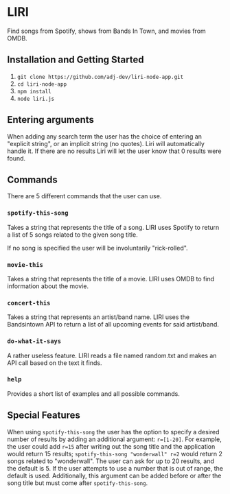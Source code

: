 # LIRI
Find songs from Spotify, shows from Bands In Town, and movies from OMDB.

## Installation and Getting Started
1. `git clone https://github.com/adj-dev/liri-node-app.git`
2. `cd liri-node-app`
3. `npm install`
4. `node liri.js`

## Entering arguments
When adding any search term the user has the choice of entering an "explicit string", or an implicit string (no quotes). Liri will automatically handle it. If there are no results Liri will let the user know that 0 results were found. 

## Commands
There are 5 different commands that the user can use.

### `spotify-this-song`
Takes a string that represents the title of a song. LIRI uses Spotify to return a list of 5 songs related to the given song title. 

If no song is specified the user will be involuntarily "rick-rolled". 

### `movie-this`
Takes a string that represents the title of a movie. LIRI uses OMDB to find information about the movie.

### `concert-this`
Takes a string that represents an artist/band name. LIRI uses the Bandsintown API to return a list of all upcoming events for said artist/band.

### `do-what-it-says`
A rather useless feature. LIRI reads a file named random.txt and makes an API call based on the text it finds.

### `help`
Provides a short list of examples and all possible commands.

## Special Features
When using `spotify-this-song` the user has the option to specify a desired number of results by adding an additional argument: `r=[1-20]`. For example, the user could add `r=15` after writing out the song title and the application would return 15 results; `spotify-this-song "wonderwall" r=2` would return 2 songs related to "wonderwall". The user can ask for up to 20 results, and the default is 5. If the user attempts to use a number that is out of range, the default is used. Additionally, this argument can be added before or after the song title but must come after `spotify-this-song`.
